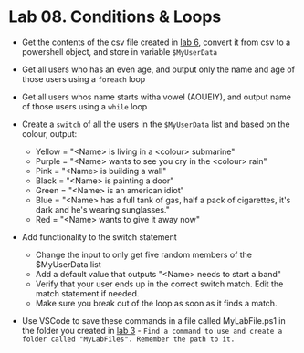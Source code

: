 # Lab 08. Conditions & Loops

- Get the contents of the csv file created in [lab 6](../06.%20Text%20and%20Files/Lab.md), convert it from csv to a powershell object, and store in variable `$MyUserData`

- Get all users who has an even age, and output only the name and age of those users using a `foreach` loop

- Get all users whos name starts witha vowel (AOUEIY), and output name of those users using a `while` loop

- Create a `switch` of all the users in the `$MyUserData` list and based on the colour, output:
  - Yellow = "\<Name> is living in a \<colour> submarine"
  - Purple = "\<Name> wants to see you cry in the \<colour> rain"
  - Pink = "\<Name> is building a wall"
  - Black = "\<Name> is painting a door"
  - Green = "\<Name> is an american idiot"
  - Blue = "\<Name> has a full tank of gas, half a pack of cigarettes, it's dark and he's wearing sunglasses."
  - Red = "\<Name> wants to give it away now"

- Add functionality to the switch statement
  - Change the input to only get five random members of the $MyUserData list
  - Add a default value that outputs "\<Name> needs to start a band"
  - Verify that your user ends up in the correct switch match. Edit the match statement if needed.
  - Make sure you break out of the loop as soon as it finds a match.

- Use VSCode to save these commands in a file called MyLabFile.ps1 in the folder you created in [lab  3](../03.%20Commands%20and%20Methods/Lab.md) - `Find a command to use and create a folder called "MyLabFiles". Remember the path to it.`
